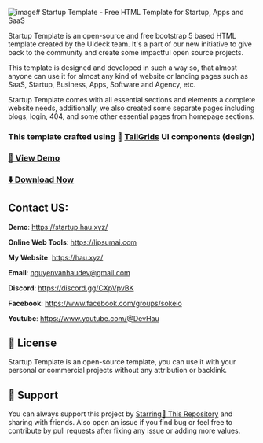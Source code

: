 ![image](https://github.com/user-attachments/assets/d2ea191b-ce7a-4a17-84b7-e466aaa80235)# Startup Template - Free HTML Template for Startup, Apps and SaaS

Startup Template is an open-source and free bootstrap 5 based HTML template created by the UIdeck team. It's a part of our new initiative to give back to the community and create some impactful open source projects.

This template is designed and developed in such a way so, that almost anyone can use it for almost any kind of website or landing pages such as SaaS, Startup, Business, Apps, Software and Agency, etc.

Startup Template comes with all essential sections and elements a complete website needs, additionally, we also created some separate pages including blogs, login, 404, and some other essential pages from homepage sections.

### This template crafted using 🥞 [TailGrids](https://tailgrids.com/) UI components (design)


### [🚀 View Demo](https://startup.hau.xyz/)

### [⬇️ Download Now](https://github.com/devhau/startup-template)

## Contact US:

**Demo**: https://startup.hau.xyz/

**Online Web Tools**: https://lipsumai.com

**My Website**: https://hau.xyz/

**Email**: nguyenvanhaudev@gmail.com

**Discord**: https://discord.gg/CXpVpvBK 


**Facebook**: https://www.facebook.com/groups/sokeio

**Youtube**: https://www.youtube.com/@DevHau

## 📃 License
Startup Template is an open-source template, you can use it with your personal or commercial projects without any attribution or backlink.

## 💙 Support
You can always support this project by [Starring🌟 This Repository](https://github.com/devhau/startup-template) 
and sharing with friends. Also open an issue if you find bug or feel free to contribute by pull requests after fixing any issue or adding more values.
